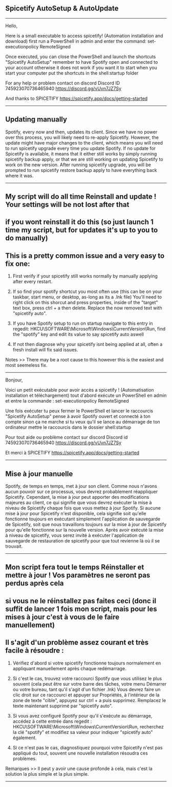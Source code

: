 Spicetify AutoSetup & AutoUpdate
---

---------------------------

Hello,

Here is a small executable to access spicetify! (Automation installation and download) first run a PowerShell in admin and enter the command:
set-executionpolicy RemoteSigned

Once executed, you can close the PowerShell and launch the shortcuts "Spicetify AutoSetup" remember to have Spotify open and connected to your account otherwise it does not work
if you want it to start when you start your computer put the shortcuts in the shell:startup folder

For any help or problem contact on discord
Discord ID 745923070736465940
https://discord.gg/vUvn7JZ7Sy

And thanks to SPICETIFY
https://spicetify.app/docs/getting-started

---------------------------

Updating manually
---

Spotify, every now and then, updates its client. Since we have no power over this process, you will likely need to re-apply Spicetify.
However, the update might have major changes to the client, which means you will need to run spicetify upgrade every time you update Spotify. If no update for Spicetify is available, it means that it either still works by simply running spicetify backup apply, or that we are still working on updating Spicetify to work on the new version.
After running spicetify upgrade, you will be prompted to run spicetify restore backup apply to have everything back where it was.

---------------------------

My script will do all time Reinstall and update ! Your settings will be not lost after that
---
if you wont reinstall it do this (so just launch 1 time my script, but for updates it's up to you to do manually)
---
This is a pretty common issue and a very easy to fix one:
---

1. First verify if your spicetify still works normally by manually applying after every restart. 

2. If so find your spotify shortcut you most often use (this can be on your taskbar, start menu, or desktop, as-long as its a .lnk file) You'll need to right click on this shorcut and press properties, inside of the "target" text box, press ctrl + a then delete. Replace the now removed text with "spicetify auto".

3. If you have Spotify setup to run on startup navigate to this entry in regedit: HKCU\SOFTWARE\Microsoft\Windows\CurrentVersion\Run, find the "spotify" key and edit its value to say spicetify auto aswell

4. If not then diagnose why your spicetify
isnt being applied at all, often a fresh install will fix said issues.

Notes >> There may be a root cause to this however this is the easiest and most seemeless fix.

---------------------------

Bonjour,

Voici un petit exécutable pour avoir accès a spicetify ! (Automatisation installation et téléchargement) tout d'abord exécute un PowerShell en admin et entre la commande :
set-executionpolicy RemoteSigned

Une fois exécuter tu peux fermer le PowerShell et lancer le raccourcis "Spicetify AutoSetup" pense à avoir Spotify ouvert et connecté à ton compte sinon ça ne marche
si tu veux qu'il se lance au démarrage de ton ordinateur mettre le raccourcis dans le dossier shell:startup

Pour tout aide ou problème contact sur discord 
Discord id 745923070736465940
https://discord.gg/vUvn7JZ7Sy

Et merci à SPICETIFY
https://spicetify.app/docs/getting-started

---------------------------
Mise à jour manuelle
---

Spotify, de temps en temps, met à jour son client. Comme nous n'avons aucun pouvoir sur ce processus, vous devrez probablement réappliquer Spicetify.
Cependant, la mise à jour peut apporter des modifications majeures au client, ce qui signifie que vous devrez exécuter la mise à niveau de Spicetify chaque fois que vous mettez à jour Spotify. Si aucune mise à jour pour Spicetify n'est disponible, cela signifie soit qu'elle fonctionne toujours en exécutant simplement l'application de sauvegarde de Spicetify, soit que nous travaillons toujours sur la mise à jour de Spicetify pour qu'elle fonctionne sur la nouvelle version.
Après avoir exécuté la mise à niveau de spicetify, vous serez invité à exécuter l'application de sauvegarde de restauration de spicetify pour que tout revienne là où il se trouvait.

---------------------------

Mon script fera tout le temps Réinstaller et mettre à jour ! Vos paramètres ne seront pas perdus après cela
---
si vous ne le réinstallez pas faites ceci (donc il suffit de lancer 1 fois mon script, mais pour les mises à jour c'est à vous de le faire manuellement)
---
Il s'agit d'un problème assez courant et très facile à résoudre :
---

1. Vérifiez d'abord si votre spicetify fonctionne toujours normalement en appliquant manuellement après chaque redémarrage.

2. Si c'est le cas, trouvez votre raccourci Spotify que vous utilisez le plus souvent (cela peut être sur votre barre des tâches, votre menu Démarrer ou votre bureau, tant qu'il s'agit d'un fichier .lnk) Vous devrez faire un clic droit sur ce raccourci et appuyer sur Propriétés, à l'intérieur de la zone de texte "cible", appuyez sur ctrl + a puis supprimez. Remplacez le texte maintenant supprimé par "spicetify auto".

3. Si vous avez configuré Spotify pour qu'il s'exécute au démarrage, accédez à cette entrée dans regedit : HKCU\SOFTWARE\Microsoft\Windows\CurrentVersion\Run, recherchez la clé "spotify" et modifiez sa valeur pour indiquer "spicetify auto" également.

4. Si ce n'est pas le cas, diagnostiquez pourquoi votre Spicetify
n'est pas appliqué du tout, souvent une nouvelle installation résoudra ces problèmes.

Remarques >> Il peut y avoir une cause profonde à cela, mais c'est la solution la plus simple et la plus simple.

---------------------------

